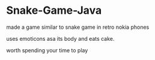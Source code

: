 # Snake-Game-Java

made a game similar to snake game in retro nokia phones

uses emoticons asa its body and eats cake. 

worth spending your time to play
